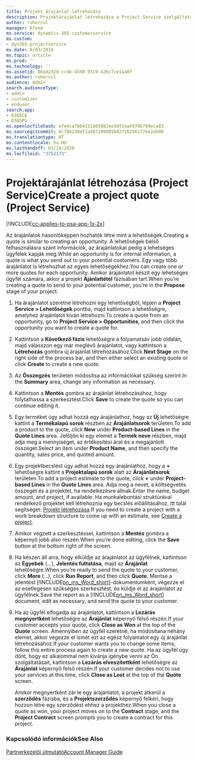 ```yaml
---
title: Projekt árajánlat létrehozása
description: Projektárajánlat létrehozása a Project Service szolgáltatásban
author: ruhercul
manager: kfend
ms.service: dynamics-365-customerservice
ms.custom:
- dyn365-projectservice
ms.date: 8/03/2018
ms.topic: article
ms.prod: ''
ms.technology: ''
ms.assetid: 08ad2d2d-cc4b-4598-93c0-426c7ce1aa8f
ms.author: ruhercul
audience: Admin
search.audienceType:
- admin
- customizer
- enduser
search.app:
- D365CE
- D365PS
ms.openlocfilehash: efe4ca78641518058b2ee30f3aa69796709eca83
ms.sourcegitcommit: 8c786230ef2a497280885b827162561776e2eb00
ms.translationtype: HT
ms.contentlocale: hu-HU
ms.lasthandoff: 03/24/2020
ms.locfileid: "3752173"
---
```

# <a name="create-a-project-quote-project-service"></a><span data-ttu-id="4314c-103">Projektárajánlat létrehozása (Project Service)</span><span class="sxs-lookup"><span data-stu-id="4314c-103">Create a project quote (Project Service)</span></span>

[!INCLUDE[cc-applies-to-psa-app-1x-2x](../includes/cc-applies-to-psa-app-1x-2x.md)]

<span data-ttu-id="4314c-104">Az árajánlatok hasonlóképpen hozhatók létre mint a lehetőségek.</span><span class="sxs-lookup"><span data-stu-id="4314c-104">Creating a quote is similar to creating an opportunity.</span></span> <span data-ttu-id="4314c-105">A lehetőségek belső felhasználásra szánt információk, az árajánlatokat pedig a lehetséges ügyfelek kapják meg.</span><span class="sxs-lookup"><span data-stu-id="4314c-105">While an opportunity is for internal information, a quote is what you send out to your potential customers.</span></span> <span data-ttu-id="4314c-106">Egy vagy több árajánlatot is létrehozhat az egyes lehetőségekhez.</span><span class="sxs-lookup"><span data-stu-id="4314c-106">You can create one or more quotes for each opportunity.</span></span> <span data-ttu-id="4314c-107">Amikor árajánlatot készít egy lehetséges ügyfél számára, akkor a projekt **Ajánlattétel** fázisában tart.</span><span class="sxs-lookup"><span data-stu-id="4314c-107">When you’re creating a quote to send to your potential customer, you’re in the **Propose** stage of your project.</span></span>  
  
1. <span data-ttu-id="4314c-108">Ha árajánlatot szeretne létrehozni egy lehetőségből, lépjen a **Project Service > Lehetőségek** pontba, majd kattintson a lehetőségre, amelyhez árajánlatot kíván létrehozni.</span><span class="sxs-lookup"><span data-stu-id="4314c-108">To create a quote from an opportunity, go to **Project Service > Opportunities**, and then click the opportunity you want to create a quote for.</span></span>  
  
2. <span data-ttu-id="4314c-109">Kattintson a **Következő fázis** lehetőségre a folyamatsáv jobb oldalán, majd válasszon egy már meglévő árajánlatot, vagy kattintson a **Létrehozás** gombra új árajánlat létrehozásához.</span><span class="sxs-lookup"><span data-stu-id="4314c-109">Click **Next Stage** on the right side of the process bar, and then either select an existing quote or click **Create** to create a new quote.</span></span>  
  
3. <span data-ttu-id="4314c-110">Az **Összegzés** területen módosítsa az információkat szükség szerint.</span><span class="sxs-lookup"><span data-stu-id="4314c-110">In the **Summary** area, change any information as necessary.</span></span>  
  
4. <span data-ttu-id="4314c-111">Kattintson a **Mentés** gombra az árajánlat létrehozásához, hogy folytathassa a szerkesztést.</span><span class="sxs-lookup"><span data-stu-id="4314c-111">Click **Save** to create the quote so you can continue editing it.</span></span>  
  
5. <span data-ttu-id="4314c-112">Egy terméket úgy adhat hozzá egy árajánlathoz, hogy az **Új** lehetőségre kattint a **Termékalapú sorok** részben az **Árajánlatsorok** területen.</span><span class="sxs-lookup"><span data-stu-id="4314c-112">To add a product to the quote, click **New** under **Product-based Lines** in the **Quote Lines** area.</span></span> <span data-ttu-id="4314c-113">Jelöljön ki egy elemet a **Termék neve** részben, majd adja meg a mennyiséget, az értékesítési árat és a megajánlott összeget.</span><span class="sxs-lookup"><span data-stu-id="4314c-113">Select an item under **Product Name**, and then specify the quantity, sales price, and quoted amount.</span></span>  
  
6. <span data-ttu-id="4314c-114">Egy projektbecslést úgy adhat hozzá egy árajánlathoz, hogy a **+** lehetőségre kattint a **Projektalapú sorok** alatt az **Árajánlatsorok** területen.</span><span class="sxs-lookup"><span data-stu-id="4314c-114">To add a project estimate to the quote, click **+** under **Project-based Lines** in the **Quote Lines** area.</span></span> <span data-ttu-id="4314c-115">Adja meg a nevet, a költségvetés összegét és a projektet, ha rendelkezésre állnak.</span><span class="sxs-lookup"><span data-stu-id="4314c-115">Enter the name, budget amount, and project, if available.</span></span> <span data-ttu-id="4314c-116">Ha munkalebontási struktúrával rendelkező projektet kell létrehoznia egy becslés előállításához, itt talál segítséget: [Projekt létrehozása](../project-service/create-project.md).</span><span class="sxs-lookup"><span data-stu-id="4314c-116">If you need to create a project with a work breakdown structure to come up with an estimate, see [Create a project](../project-service/create-project.md).</span></span>  
  
7. <span data-ttu-id="4314c-117">Amikor végzett a szerkesztéssel, kattintson a **Mentés** gombra a képernyő jobb alsó részén.</span><span class="sxs-lookup"><span data-stu-id="4314c-117">When you’re done editing, click the **Save** button at the bottom right of the screen.</span></span>  
  
8. <span data-ttu-id="4314c-118">Ha készen áll arra, hogy elküldje az árajánlatot az ügyfélnek, kattintson az **Egyebek** (...), **Jelentés futtatása**, majd az **Árajánlat** lehetőségre.</span><span class="sxs-lookup"><span data-stu-id="4314c-118">When you’re ready to send the quote to your customer, click **More** (…), click **Run Report**, and then click **Quote**.</span></span> <span data-ttu-id="4314c-119">Mentse a jelentést [!INCLUDE[pn_ms_Word_short](../includes/pn-ms-word-short.md)]-dokumentumként, végezze el az esetlegesen szükséges szerkesztést, és küldje el az árajánlatot az ügyfélnek.</span><span class="sxs-lookup"><span data-stu-id="4314c-119">Save the report as a [!INCLUDE[pn_ms_Word_short](../includes/pn-ms-word-short.md)] document, edit as necessary, and send the quote to your customer.</span></span>  
  
9. <span data-ttu-id="4314c-120">Ha az ügyfél elfogadja az árajánlatot, kattintson a **Lezárás megnyertként** lehetőségre az **Árajánlat** képernyő felső részén.</span><span class="sxs-lookup"><span data-stu-id="4314c-120">If your customer accepts your quote, click **Close as Won** at the top of the **Quote** screen.</span></span> <span data-ttu-id="4314c-121">Amennyiben az ügyfél szeretné, ha módosítana néhány elemet, akkor végezze el ismét ezt az egész folyamatot egy új árajánlat létrehozásához.</span><span class="sxs-lookup"><span data-stu-id="4314c-121">If your customer wants you to change some items, follow this entire process again to create a new quote.</span></span> <span data-ttu-id="4314c-122">Ha az ügyfél úgy dönt, hogy ez alkalommal nem kívánja igénybe venni az Ön szolgáltatásait, kattintson a **Lezárás elveszítettként** lehetőségre az **Árajánlat** képernyő felső részén.</span><span class="sxs-lookup"><span data-stu-id="4314c-122">If your customer decides not to use your services at this time, click **Close as Lost** at the top of the **Quote** screen.</span></span>  
  
   <span data-ttu-id="4314c-123">Amikor megnyertként zár le egy árajánlatot, a projekt átkerül a **szerződés** fázisba, és a **Projektszerződés** képernyő felkéri, hogy hozzon létre egy szerződést ehhez a projekthez.</span><span class="sxs-lookup"><span data-stu-id="4314c-123">When you close a quote as won, your project moves on to the **Contract** stage, and the **Project Contract** screen prompts you to create a contract for this project.</span></span>  
  
### <a name="see-also"></a><span data-ttu-id="4314c-124">Kapcsolódó információk</span><span class="sxs-lookup"><span data-stu-id="4314c-124">See Also</span></span>  
 [<span data-ttu-id="4314c-125">Partnerkezelői útmutató</span><span class="sxs-lookup"><span data-stu-id="4314c-125">Account Manager Guide</span></span>](../project-service/account-manager-guide.md)
